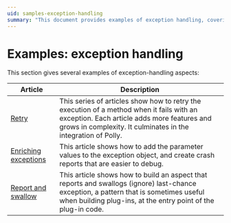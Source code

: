 ```yaml
---
uid: samples-exception-handling
summary: "This document provides examples of exception handling, covering retry mechanisms, enriching exceptions for debugging, and reporting/swallowing last-chance exceptions."
---
```


# Examples: exception handling

This section gives several examples of exception-handling aspects:

| Article | Description |
|--------|--------|
| [Retry](retry/README.md) | This series of articles show how to retry the execution of a method when it fails with an exception. Each article adds more features and grows in complexity. It culminates in the integration of Polly. |
| [Enriching exceptions](enrich-exception/README.md) | This article shows how to add the parameter values to the exception object, and create crash reports that are easier to debug.
| [Report and swallow](report-and-swallow/README.md) | This article shows how to build an aspect that reports and swallogs (ignore) last-chance exception, a pattern that is sometimes useful when building plug-ins, at the entry point of the plug-in code. |
